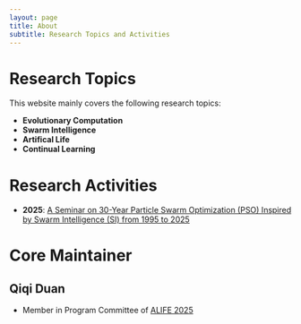 ```yaml
---
layout: page
title: About
subtitle: Research Topics and Activities
---
```


# Research Topics

This website mainly covers the following research topics:

- **Evolutionary Computation**
- **Swarm Intelligence**
- **Artifical Life**
- **Continual Learning**

# Research Activities

- **2025**: [A Seminar on 30-Year Particle Swarm Optimization (PSO) Inspired by Swarm Intelligence (SI) from 1995 to 2025](https://github.com/Evolutionary-Intelligence/PSO-30-SI)

# Core Maintainer

## Qiqi Duan

- Member in Program Committee of [ALIFE 2025](https://2025.alife.org/)
